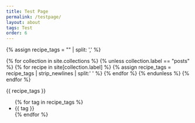 ```yaml
---
title: Test Page
permalink: /testpage/
layout: about
tags: Test
order: 6
---
```


{% assign recipe_tags = "" | split: ',' %}

{% for collection in site.collections %}
  {% unless collection.label == "posts" %}
      {% for recipe in site[collection.label] %}
        {% assign recipe_tags = recipe_tags | strip_newlines | split:' ' %}
      {% endfor %}
  {% endunless %}
{% endfor %}


<p>{{ recipe_tags }}</p>

<ul>
{% for tag in recipe_tags %}
<li>{{ tag }}</li>
{% endfor %}
</ul>